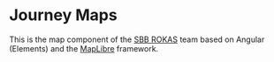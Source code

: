 # Journey Maps

This is the map component of the [SBB ROKAS](https://sbb.sharepoint.com/sites/rokas) team based on Angular (Elements)
and the  [MapLibre](https://maplibre.org/) framework.
